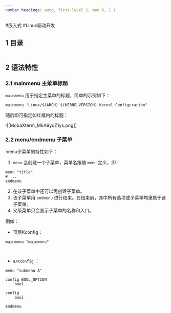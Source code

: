 ```yaml
---
number headings: auto, first-level 2, max 6, 1.1
---
```

#嵌入式 #Linux驱动开发 

## 1 目录

```toc
```

## 2 语法特性

### 2.1 mainmenu 主菜单标题

`mainmenu` 用于指定主菜单的标题，简单的示例如下：

```Kconfig
mainmenu "Linux/$(ARCH) $(KERNELVERSION) Kernel Configuration"
```

随后即可指定如红框内的标题：

![[MobaXterm_MkA9yoZ1ys.png]]

### 2.2 menu/endmenu 子菜单

menu子菜单的特性如下：
1. `menu` 会创建一个子菜单，菜单名跟随 `menu` 定义，即：
```Kconfig
menu "title"
# ...
endmenu
```
2. 在该子菜单中还可以再创建子菜单。
3. 该子菜单用 `endmenu` 进行结束。在结束前，其中所有选项或子菜单均隶属于该子菜单。
4. 父级菜单只会显示子菜单的名称和入口。

例如：
- 顶层Kconfig：
```Kconfig
mainmenu "mainmenu"



```
- `a/Kconfig` ：
```dts
menu "submenu A"

config BOOL_OPTION  
    bool  
  
config   
    bool

endmenu
```

